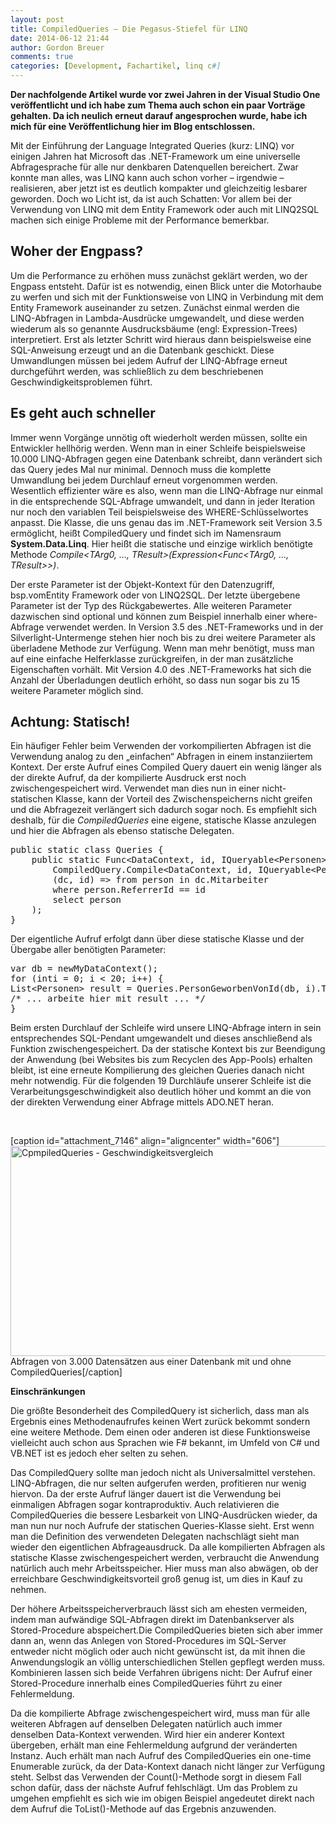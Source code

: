 ```yaml
---
layout: post
title: CompiledQueries – Die Pegasus-Stiefel für LINQ
date: 2014-06-12 21:44
author: Gordon Breuer
comments: true
categories: [Development, Fachartikel, linq c#]
---
```

<strong>Der nachfolgende Artikel wurde vor zwei Jahren in der Visual Studio One veröffentlicht und ich habe zum Thema auch schon ein paar Vorträge gehalten. Da ich neulich erneut darauf angesprochen wurde, habe ich mich für eine Veröffentlichung hier im Blog entschlossen.</strong>

Mit der Einführung der Language Integrated Queries (kurz: LINQ) vor einigen Jahren hat Microsoft das .NET-Framework um eine universelle Abfragesprache für alle nur denkbaren Datenquellen bereichert. Zwar konnte man alles, was LINQ kann auch schon vorher – irgendwie – realisieren, aber jetzt ist es deutlich kompakter und gleichzeitig lesbarer geworden. Doch wo Licht ist, da ist auch Schatten: Vor allem bei der Verwendung von LINQ mit dem Entity Framework oder auch mit LINQ2SQL machen sich einige Probleme mit der Performance bemerkbar.
<h2><b>Woher der Engpass?</b></h2>
Um die Performance zu erhöhen muss zunächst geklärt werden, wo der Engpass entsteht. Dafür ist es notwendig, einen Blick unter die Motorhaube zu werfen und sich mit der Funktionsweise von LINQ in Verbindung mit dem Entity Framework auseinander zu setzen. Zunächst einmal werden die LINQ-Abfragen in Lambda-Ausdrücke umgewandelt, und diese werden wiederum als so genannte Ausdrucksbäume (engl: Expression-Trees) interpretiert. Erst als letzter Schritt wird hieraus dann beispielsweise eine SQL-Anweisung erzeugt und an die Datenbank geschickt. Diese Umwandlungen müssen bei jedem Aufruf der LINQ-Abfrage erneut durchgeführt werden, was schließlich zu dem beschriebenen Geschwindigkeitsproblemen führt.
<h2><b>Es geht auch schneller</b></h2>
Immer wenn Vorgänge unnötig oft wiederholt werden müssen, sollte ein Entwickler hellhörig werden. Wenn man in einer Schleife beispielsweise 10.000 LINQ-Abfragen gegen eine Datenbank schreibt, dann verändert sich das Query jedes Mal nur minimal. Dennoch muss die komplette Umwandlung bei jedem Durchlauf erneut vorgenommen werden. Wesentlich effizienter wäre es also, wenn man die LINQ-Abfrage nur einmal in die entsprechende SQL-Abfrage umwandelt, und dann in jeder Iteration nur noch den variablen Teil beispielsweise des WHERE-Schlüsselwortes anpasst. Die Klasse, die uns genau das im .NET-Framework seit Version 3.5 ermöglicht, heißt CompiledQuery und findet sich im Namensraum <strong>System.Data.Linq</strong>. Hier heißt die statische und einzige wirklich benötigte Methode <em>Compile&lt;TArg0, …, TResult&gt;(Expression&lt;Func&lt;TArg0, …, TResult&gt;&gt;)</em>.

Der erste Parameter ist der Objekt-Kontext für den Datenzugriff, bsp.vomEntity Framework oder von LINQ2SQL. Der letzte übergebene Parameter ist der Typ des Rückgabewertes. Alle weiteren Parameter dazwischen sind optional und können zum Beispiel innerhalb einer where-Abfrage verwendet werden. In Version 3.5 des .NET-Frameworks und in der Silverlight-Untermenge stehen hier noch bis zu drei weitere Parameter als überladene Methode zur Verfügung. Wenn man mehr benötigt, muss man auf eine einfache Helferklasse zurückgreifen, in der man zusätzliche Eigenschaften vorhält. Mit Version 4.0 des .NET-Frameworks hat sich die Anzahl der Überladungen deutlich erhöht, so dass nun sogar bis zu 15 weitere Parameter möglich sind.
<h2><b>Achtung: Statisch!</b></h2>
Ein häufiger Fehler beim Verwenden der vorkompilierten Abfragen ist die Verwendung analog zu den „einfachen“ Abfragen in einem instanziiertem Kontext. Der erste Aufruf eines Compiled Query dauert ein wenig länger als der direkte Aufruf, da der kompilierte Ausdruck erst noch zwischengespeichert wird. Verwendet man dies nun in einer nicht-statischen Klasse, kann der Vorteil des Zwischenspeicherns nicht greifen und die Abfragezeit verlängert sich dadurch sogar noch. Es empfiehlt sich deshalb, für die <em>CompiledQueries </em>eine eigene, statische Klasse anzulegen und hier die Abfragen als ebenso statische Delegaten.
<pre>public static class Queries {
    public static Func&lt;DataContext, id, IQueryable&lt;Personen&gt;&gt; PersonGeworbenVonId =
        CompiledQuery.Compile&lt;DataContext, id, IQueryable&lt;Personen&gt;&gt;(
        (dc, id) =&gt; from person in dc.Mitarbeiter
        where person.ReferrerId == id
        select person
    );
}</pre>
Der eigentliche Aufruf erfolgt dann über diese statische Klasse und der Übergabe aller benötigten Parameter:
<pre>var db = newMyDataContext();
for (inti = 0; i &lt; 20; i++) {
List&lt;Personen&gt; result = Queries.PersonGeworbenVonId(db, i).ToList();
/* ... arbeite hier mit result ... */
}</pre>
Beim ersten Durchlauf der Schleife wird unsere LINQ-Abfrage intern in sein entsprechendes SQL-Pendant umgewandelt und dieses anschließend als Funktion zwischengespeichert. Da der statische Kontext bis zur Beendigung der Anwendung (bei Websites bis zum Recyclen des App-Pools) erhalten bleibt, ist eine erneute Kompilierung des gleichen Queries danach nicht mehr notwendig. Für die folgenden 19 Durchläufe unserer Schleife ist die Verarbeitungsgeschwindigkeit also deutlich höher und kommt an die von der direkten Verwendung einer Abfrage mittels ADO.NET heran.

&nbsp;

[caption id="attachment_7146" align="aligncenter" width="606"]<a href="http://anheledirwp.blob.core.windows.net/wordpress/2014/06/ResReader.png"><img class="wp-image-7146 size-full" src="http://anheledirwp.blob.core.windows.net/wordpress/2014/06/ResReader.png" alt="CpmpiledQueries - Geschwindigkeitsvergleich" width="606" height="336" /></a> Abfragen von 3.000 Datensätzen aus einer Datenbank mit und ohne CompiledQueries[/caption]

<b></b><b>Einschränkungen</b>

Die größte Besonderheit des CompiledQuery ist sicherlich, dass man als Ergebnis eines Methodenaufrufes keinen Wert zurück bekommt sondern eine weitere Methode. Dem einen oder anderen ist diese Funktionsweise vielleicht auch schon aus Sprachen wie F# bekannt, im Umfeld von C# und VB.NET ist es jedoch eher selten zu sehen.

Das CompiledQuery sollte man jedoch nicht als Universalmittel verstehen. LINQ-Abfragen, die nur selten aufgerufen werden, profitieren nur wenig hiervon. Da der erste Aufruf länger dauert ist die Verwendung bei einmaligen Abfragen sogar kontraproduktiv. Auch relativieren die CompiledQueries die bessere Lesbarkeit von LINQ-Ausdrücken wieder, da man nun nur noch Aufrufe der statischen Queries-Klasse sieht. Erst wenn man die Definition des verwendeten Delegaten nachschlägt sieht man wieder den eigentlichen Abfrageausdruck. Da alle kompilierten Abfragen als statische Klasse zwischengespeichert werden, verbraucht die Anwendung natürlich auch mehr Arbeitsspeicher. Hier muss man also abwägen, ob der erreichbare Geschwindigkeitsvorteil groß genug ist, um dies in Kauf zu nehmen.

Der höhere Arbeitsspeicherverbrauch lässt sich am ehesten vermeiden, indem man aufwändige SQL-Abfragen direkt im Datenbankserver als Stored-Procedure abspeichert.Die CompiledQueries bieten sich aber immer dann an, wenn das Anlegen von Stored-Procedures im SQL-Server entweder nicht möglich oder auch nicht gewünscht ist, da mit ihnen die Anwendungslogik an völlig unterschiedlichen Stellen gepflegt werden muss. Kombinieren lassen sich beide Verfahren übrigens nicht: Der Aufruf einer Stored-Procedure innerhalb eines CompiledQueries führt zu einer Fehlermeldung.

Da die kompilierte Abfrage zwischengespeichert wird, muss man für alle weiteren Abfragen auf denselben Delegaten natürlich auch immer denselben Data-Kontext verwenden. Wird hier ein anderer Kontext übergeben, erhält man eine Fehlermeldung aufgrund der veränderten Instanz. Auch erhält man nach Aufruf des CompiledQueries ein one-time Enumerable zurück, da der Data-Kontext danach nicht länger zur Verfügung steht. Selbst das Verwenden der Count()-Methode sorgt in diesem Fall schon dafür, dass der nächste Aufruf fehlschlägt. Um das Problem zu umgehen empfiehlt es sich wie im obigen Beispiel angedeutet direkt nach dem Aufruf die ToList()-Methode auf das Ergebnis anzuwenden.
